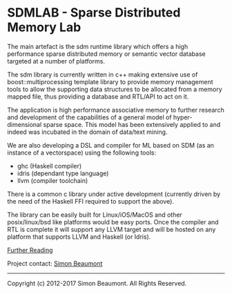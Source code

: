 SDMLAB - Sparse Distributed Memory Lab 
======================================

The main artefact is the sdm runtime library which offers a high
performance sparse distributed memory or semantic vector database
targeted at a number of platforms.

The sdm library is currently written in c++ making extensive use of
boost::multiprocessing template library to provide memory management
tools to allow the supporting data structures to be allocated from a
memory mapped file, thus providing a database and RTL/API to act on it.

The application is high performance associative memory to further
research and development of the capabilities of a general model of
hyper-dimensional sparse space. This model has been extensively
applied to and indeed was incubated in the domain of data/text
mining.

We are also developing a DSL and compiler for ML based on SDM (as an
instance of a vectorspace) using the following tools:

- ghc   (Haskell compiler)
- idris (dependant type language)
- llvm  (compiler toolchain)

There is a common c library under active development (currently driven
by the need of the Haskell FFI required to support the above).

The library can be easily built for Linux/iOS/MacOS and other
posix/linux/bsd like platforms would be easy ports. Once the compiler
and RTL is complete it will support any LLVM target and will be hosted
on any platform that supports LLVM and Haskell (or Idris).

[Further Reading](hsdm/README.md)

Project contact: [Simon Beaumont](mailto:s@molemind.net) 
_______________________
Copyright (c) 2012-2017 Simon Beaumont. All Rights Reserved.



